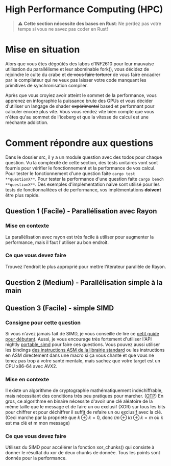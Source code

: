 # High Performance Computing (HPC)

> ⚠️ **Cette section nécessite des bases en Rust**: Ne perdez pas votre temps si vous ne savez pas coder en Rust!

# Mise en situation

Alors que vous êtes dégoûtés des labos d'INF2610 pour leur mauvaise utilisation du parallélisme et leur abominable fork(), vous décidez de rejoindre le culte du crabe et ~~de vous faire torturer~~ de vous faire encadrer par le compilateur qui ne veux pas laisser votre code manquant les primitives de synchronisation compiler.

Après que vous croyiez avoir atteint le sommet de la performance, vous apprenez en infographie la puissance brute des GPUs et vous décider d'utiliser un langage de shader ~~expérimental~~ based et performant pour calculer encore plus vite. Vous vous rendez vite bien compte que vous n'êtes qu'au sommet de l'iceberg et que la vitesse de calcul est une méchante addiction.

# Comment répondre aux questions

Dans le dossier src, il y a un module question avec des todos pour chaque question. Vu la complexité de cette section, des tests unitaires vont sont fournis pour vérifier le fonctionnement et la performance de vos calcul. Pour tester le fonctionnement d'une question faite `cargo test **questionX**`. Pour tester la performance d'une question faite `cargo bench **questionX**`. Des exemples d'implémentation naive sont utilisé pour les tests de fonctionnalitées et de performance, vos implémentations **doivent** être plus rapide.

## Question 1 (Facile) - Parallélisation avec Rayon

### Mise en contexte

La parallélisation avec rayon est très facile à utiliser pour augmenter la performance, mais il faut l'utiliser au bon endroit.

### Ce que vous devez faire

Trouvez l'endroit le plus approprié pour mettre l'itérateur parallèle de Rayon.

## Question 2 (Medium) - Parallélisation simple à la main

## Question 3 (Facile) - simple SIMD

### Consigne pour cette question

Si vous n'avez jamais fait de SIMD, je vous conseille de lire ce [petit guide pour débutant](https://github.com/rust-lang/portable-simd/blob/master/beginners-guide.md). Aussi, je vous encourage très fortement d'utiliser l'API nightly [portable_simd](https://github.com/rust-lang/portable-simd) pour faire ces questions. Vous pouvez aussi utiliser les bindings [des instructions ASM de la librairie standard](https://doc.rust-lang.org/core/arch/x86_64/index.html) ou les instructions en ASM directement dans une macro si ça vous chante et que vous ne tenez pas trop à votre santé mentale, mais sachez que votre target est un CPU x86-64 avec AVX2.

### Mise en contexte

Il existe un algorithme de cryptographie mathématiquement indéchiffrable, mais nécessitant des conditions très peu pratiques pour marcher. ([OTP](https://en.wikipedia.org/wiki/One-time_pad)) En gros, ce algorithme en binaire nécessite d'avoir une clé aléatoire de la même taille que le message et de faire un ou exclusif (XOR) sur tous les bits pour chiffrer et pour déchiffrer il suffit de refaire un ou exclusif avec la clé. (Ceci marche par la propriété que $k \oplus k = 0$, donc $(m \oplus k) \oplus k = m$ où k est ma clé et m mon message)

### Ce que vous devez faire

Utilisez du SIMD pour accélérer la fonction xor_chunks() qui consiste à donner le résultat du xor de deux chunks de donnée. Tous les points sont donnés pour la performance.
